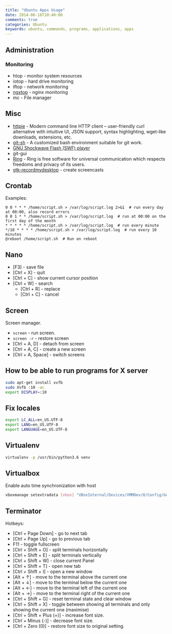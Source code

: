 ```yaml
---
title: "Ubuntu Apps Usage"
date: 2014-06-16T10:40:00
comments: true
categories: Ubuntu
keywords: ubuntu, commands, programs, applications, apps
---
```


## Administration

### Monitoring

* htop - monitor system resources
* iotop - hard drive monitoring
* iftop - network monitoring
* [ngxtop](https://github.com/lebinh/ngxtop) - nginx monitoring
* mc - File manager

## Misc
* [httpie](https://github.com/jakubroztocil/httpie) - Modern command line HTTP client – user-friendly curl alternative with intuitive UI, JSON support, syntax highlighting, wget-like downloads, extensions, etc.
* [git-sh](https://github.com/rtomayko/git-sh) - A customized bash environment suitable for git work.
* [GNU Shockwave Flash (SWF) player](https://apps.ubuntu.com/cat/applications/raring/gnash/)
* git-gui
* [Ring](https://ring.cx/) - Ring is free software for universal communication which respects freedoms and privacy of its users.
* [gtk-recordmydesktop](https://apps.ubuntu.com/cat/applications/gtk-recordmydesktop/) - create screencasts

## Crontab
Examples:

```
0 0 * * * /home/script.sh > /var/log/script.log 2>&1  # run every day at 00:00, also record errors
0 0 1 * * /home/script.sh > /var/log/script.log  # run at 00:00 on the first day of the month
* * * * * /home/script.sh > /var/log/script.log  # run every minute
*/10 * * * * /home/script.sh > /var/log/script.log  # run every 10 minutes
@reboot /home/script.sh  # Run on reboot
```

## Nano

* [F3] - save file
* [Ctrl + X] - quit
* [Ctrl + C] - show current cursor position
* [Ctrl + W] - search
    * [Ctrl + R] - replace
    * [Ctrl + C] - cancel

## Screen

Screen manager.

* `screen` - run screen.
* `screen -r` - restore screen
* [Ctrl + A, D] - detach from screen
* [Ctrl + A, C] - create a new screen
* [Ctrl + A, Space] - switch screens

## How to be able to run programs for X server

```bash
sudo apt-get install xvfb
sudo Xvfb :10 -ac
export DISPLAY=:10
```

## Fix locales
```bash
export LC_ALL=en_US.UTF-8
export LANG=en_US.UTF-8
export LANGUAGE=en_US.UTF-8
```

## Virtualenv

```bash
virtualenv -p /usr/bin/python3.6 venv
```

## Virtualbox

Enable auto time synchronization with host

```bash
vboxmanage setextradata [vbox] "VBoxInternal/Devices/VMMDev/0/Config/GetHostTimeDisabled" "1"
```
## Terminator

Hotkeys:

* [Ctrl + Page Down] - go to next tab
* [Ctrl + Page Up] - go to previous tab
* F11 - toggle fullscreen
* [Ctrl + Shift + O] - split terminals horizontally
* [Ctrl + Shift + E] - split terminals vertically
* [Ctrl + Shift + W] - close current Panel
* [Ctrl + Shift + T] - open new tab
* [Ctrl + Shift + I] - open a new window
* [Alt + ↑] - move to the terminal above the current one
* [Alt + ↓] - move to the terminal below the current one 
* [Alt + ←] - move to the terminal left of the current one 
* [Alt + →] - move to the terminal right of the current one 
* [Ctrl + Shift + G] - reset terminal state and clear window
* [Ctrl + Shift + X] - toggle  between  showing  all  terminals  and  only  showing the current one (maximise)
* [Ctrl + Shift + Plus (+)] - increase font size.
* [Ctrl + Minus (-)] - decrease font size.
* [Ctrl + Zero (0)] - restore font size to original setting.
